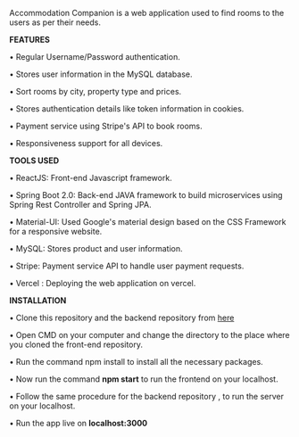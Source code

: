 
Accommodation Companion is a web application used to find rooms to the users as per their needs.

**FEATURES**

•	Regular Username/Password authentication.

•	Stores user information in the MySQL database.

•	Sort rooms by city, property type and prices.

•	Stores authentication details like token information in cookies.

•	Payment service using Stripe's API to book rooms.

•	Responsiveness support for all devices.

**TOOLS USED**

•	ReactJS: Front-end Javascript framework.

•	Spring Boot 2.0: Back-end JAVA framework to build microservices using Spring Rest Controller and Spring JPA.

•	Material-UI: Used Google's material design based on the CSS Framework for a responsive website.

•	MySQL: Stores product and user information.

•	Stripe: Payment service API to handle user payment requests.

•	Vercel : Deploying the web application on vercel.


**INSTALLATION**

•	Clone this repository and the backend repository from [here](https://github.com/ranirangari/accomodation-companion-server)

• Open CMD on your computer and change the directory to the place where you cloned the front-end repository.

• Run the command npm install to install all the necessary packages.

• Now run the command **npm start** to run the frontend on your localhost.

• Follow the same procedure for the backend repository , to run the server on your localhost.

• Run the app live on **localhost:3000**


